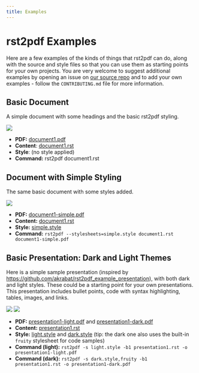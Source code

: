 ```yaml
---
title: Examples
---
```


# rst2pdf Examples

Here are a few examples of the kinds of things that rst2pdf can do, along with the source and style files so that you can use them as starting points for your own projects.  You are very welcome to suggest additional examples by opening an issue on [our source repo](https://github.com/rst2pdf/rst2pdf.github.io) and to add your own examples - follow the `CONTRIBUTING.md` file for more information.

## Basic Document

A simple document with some headings and the basic rst2pdf styling.

<img src="../examples/document1/document1-thumbnail.png" />

* **PDF:** [document1.pdf](../examples/document1/document1.pdf)
* **Content**: [document1.rst](../examples/document1/document1.rst)
* **Style**: (no style applied)
* **Command:** rst2pdf document1.rst

## Document with Simple Styling

The same basic document with some styles added.

<img src="../examples/document1/document1-simple-thumbnail.png" />

* **PDF:** [document1-simple.pdf](../examples/document1/document1-simple.pdf)
* **Content:** [document1.rst](../examples/document1/document1.rst)
* **Style:** [simple.style](../examples/document1/simple.style)
* **Command:** `rst2pdf --stylesheets=simple.style document1.rst document1-simple.pdf`

## Basic Presentation: Dark and Light Themes

Here is a simple sample presentation (inspired by <https://github.com/akrabat/rst2pdf_example_presentation>), with both dark and light styles. These could be a starting point for your own presentations. This presentation includes bullet points, code with syntax highlighting, tables, images, and links.

<img src="../examples/presentation1/presentation1-light-thumbnail.png" /> 
<img src="../examples/presentation1/presentation1-dark-thumbnail.png" /> 

* **PDF:** [presentation1-light.pdf](../examples/presentation1/presentation1-light.pdf) and [presentation1-dark.pdf](../examples/presentation1/presentation1-dark.pdf)
* **Content:** [presentation1.rst](../examples/presentation1/presentation1.rst)
* **Style:** [light.style](../examples/presentation1/light.style) and [dark.style](../examples/presentation1/dark.style) (tip: the dark one also uses the built-in `fruity` stylesheet for code samples)
* **Command (light):** `rst2pdf -s light.style -b1 presentation1.rst -o presentation1-light.pdf` 
* **Command (dark):** `rst2pdf -s dark.style,fruity -b1 presentation1.rst -o presentation1-dark.pdf`
